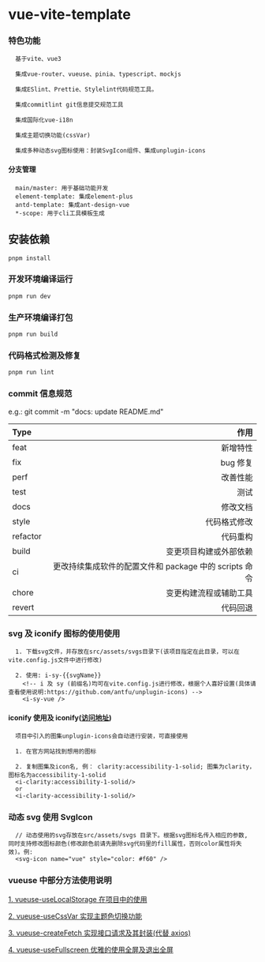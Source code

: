 # vue-vite-template

### 特色功能

```
  基于vite、vue3

  集成vue-router、vueuse、pinia、typescript、mockjs

  集成ESlint、Prettie、Stylelint代码规范工具。

  集成commitlint git信息提交规范工具

  集成国际化vue-i18n

  集成主题切换功能(cssVar)

  集成多种动态svg图标使用：封装SvgIcon组件、集成unplugin-icons

```

#### 分支管理

```base
  main/master: 用于基础功能开发
  element-template: 集成element-plus
  antd-template: 集成ant-design-vue
  *-scope: 用于cli工具模板生成
```

## 安装依赖

```
pnpm install
```

### 开发环境编译运行

```
pnpm run dev
```

### 生产环境编译打包

```
pnpm run build
```

### 代码格式检测及修复

```
pnpm run lint
```

### commit 信息规范

e.g.: git commit -m "docs: update README.md"

| Type     |                                                   作用 |
| :------- | -----------------------------------------------------: |
| feat     |                                               新增特性 |
| fix      |                                               bug 修复 |
| perf     |                                               改善性能 |
| test     |                                                   测试 |
| docs     |                                               修改文档 |
| style    |                                           代码格式修改 |
| refactor |                                               代码重构 |
| build    |                                 变更项目构建或外部依赖 |
| ci       | 更改持续集成软件的配置文件和 package 中的 scripts 命令 |
| chore    |                                 变更构建流程或辅助工具 |
| revert   |                                               代码回退 |

### svg 及 iconify 图标的使用使用

```base
  1. 下载svg文件，并存放在src/assets/svgs目录下(该项目指定在此目录，可以在vite.config.js文件中进行修改)

  2. 使用: i-sy-{{svgName}}
    <!-- i 及 sy (前缀名)均可在vite.config.js进行修改，根据个人喜好设置(具体请查看使用说明:https://github.com/antfu/unplugin-icons) -->
    <i-sy-vue />
```

#### iconify 使用及 iconify([访问地址](https://icon-sets.iconify.design/))

```
  项目中引入的图集unplugin-icons会自动进行安装，可直接使用

  1. 在官方网站找到想用的图标

  2. 复制图集及icon名, 例： clarity:accessibility-1-solid; 图集为clarity，图标名为accessibility-1-solid
  <i-clarity:accessibility-1-solid/>
  or
  <i-clarity-accessibility-1-solid/>
```

### 动态 svg 使用 SvgIcon

```
  // 动态使用的svg存放在src/assets/svgs 目录下。根据svg图标名传入相应的参数, 同时支持修改图标颜色(修改颜色前请先删除svg代码里的fill属性，否则color属性将失效)。例:
  <svg-icon name="vue" style="color: #f60" />
```

### vueuse 中部分方法使用说明

[1. vueuse-useLocalStorage 在项目中的使用](https://blog.csdn.net/weixin_42386379/article/details/130059649)

[2. vueuse-useCssVar 实现主题色切换功能](https://blog.csdn.net/weixin_42386379/article/details/130193843)

[3. vueuse-createFetch 实现接口请求及其封装(代替 axios)](https://blog.csdn.net/weixin_42386379/article/details/130216301)

[4. vueuse-useFullscreen 优雅的使用全屏及退出全屏](https://blog.csdn.net/weixin_42386379/article/details/130598170)
